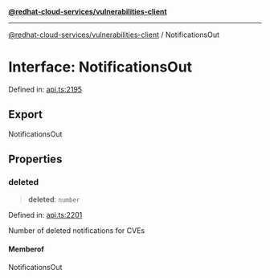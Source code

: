 [**@redhat-cloud-services/vulnerabilities-client**](../README.md)

***

[@redhat-cloud-services/vulnerabilities-client](../globals.md) / NotificationsOut

# Interface: NotificationsOut

Defined in: [api.ts:2195](https://github.com/charlesmulder/javascript-clients/blob/main/packages/vulnerabilities/api.ts#L2195)

## Export

NotificationsOut

## Properties

### deleted

> **deleted**: `number`

Defined in: [api.ts:2201](https://github.com/charlesmulder/javascript-clients/blob/main/packages/vulnerabilities/api.ts#L2201)

Number of deleted notifications for CVEs

#### Memberof

NotificationsOut
